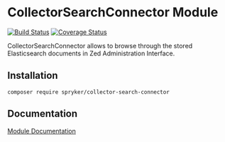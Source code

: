 # CollectorSearchConnector Module
[![Build Status](https://travis-ci.org/spryker/CollectorSearchConnector.svg)](https://travis-ci.org/spryker/CollectorSearchConnector)
[![Coverage Status](https://coveralls.io/repos/github/spryker/CollectorSearchConnector/badge.svg)](https://coveralls.io/github/spryker/CollectorSearchConnector)

CollectorSearchConnector allows to browse through the stored Elasticsearch documents in Zed Administration Interface.

## Installation

```
composer require spryker/collector-search-connector
```

## Documentation

[Module Documentation](https://academy.spryker.com/developing_with_spryker/module_guide/infrastructure/collector/collector.html)

